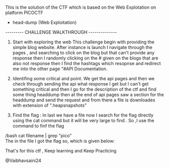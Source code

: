 
This is the solution of the CTF which is based on the Web Explotation
on platform PICOCTF 
- head-dump (Web Exploitation)

--------- CHALLENGE WALKTHROUGH --------------
 1. Start with exploring the web 
 This challenge begin with providing the simple blog website. After instance is launch 
I navigate through the pages , and searching to click on the blog but that can't 
provide any response then  I randomly clicking on the # given on the blogs
that are also not response then I find the hashtags which resopnse and redirect me 
into the other page "#API Documentation.


2. Identifing some critical and point.
 We get the api pages and then we check through sending the api what response
I get but I can't get something critical and then I go for the description 
of the ctf and find some thing headdump then at the end of api pages saw a
section for the headdump and send the request and from there a file is downloades
with extension of ".heapsnapshots"


3. Find the flag :
 In last we have a file now I search for the flag directly using the cat 
command but it will be very large to find .
So ,I use the command to finf the flag
  
/bash
 cat filename | grep "pico"
\
The in the file I got the flag so, which is given below:



That's for this ctf , Keep learning and Keep Practicing


@Vaibhavsaini24
